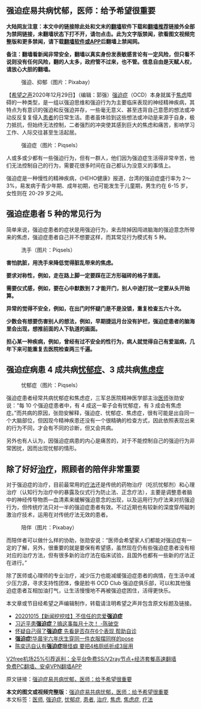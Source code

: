  <h2>强迫症易共病忧郁，医师：给予希望很重要</h2> <p class="notice"><b>大陆网友注意：本文中的链接除此处和文末的<a href="https://github.com/bannedbook/fanqiang" >翻墙</a>软件下载和<a href="https://github.com/killgcd/justmysocks/blob/master/README.md">翻墙推荐</a>链接外全部为禁网链接，未翻墙状态下打不开，请勿点击。此为文字版禁闻，欲看图文视频完整版和更多禁闻，请下载<a href="https://github.com/bannedbook/fanqiang">翻墙软件或APP</a>后翻墙上禁闻网。</p><p>备注：翻墙看新闻非常安全，翻墙以真实身份发表敏感言论有一定风险，但只看不说则没有任何风险，翻的人太多，政府管不过来，也不管。信息自由是天赋人权，请放心大胆的翻墙。</b></p>  <div class="entry"> <figure><figcaption>强迫、抑郁（图片：Pixabay）</figcaption></figure> <p>【<span class='wp_keywordlink_affiliate'><a href="https://www.soundofhope.org" title="希望之声" target="_blank">希望之声</a></span>2020年12月29日】（编辑：郭强）<a href="https://www.bannedbook.org/bnews/tag/%E5%BC%BA%E8%BF%AB%E7%97%87/" class="st_tag internal_tag" rel="tag" title="标签 强迫症 下的日志">强迫症</a>（OCD）本身就属于<a href="https://www.bannedbook.org/bnews/tag/%E7%84%A6%E8%99%91/" class="st_tag internal_tag" rel="tag" title="标签 焦虑 下的日志">焦虑</a>障碍的一种类型，是一组以强迫思维和强迫行为为主要临床表现的神经精神疾病，其特点为有意识的强迫和反强迫并存，一些毫无意义、甚至违背自己意愿的想法或冲动反反复复侵入<a href="https://www.bannedbook.org/bnews/tag/%E6%82%A3%E8%80%85/" class="st_tag internal_tag" rel="tag" title="标签 患者 下的日志">患者</a>的日常生活。患者虽体验到这些想法或冲动是来源于自身，极力抵抗，但始终无法控制，二者强烈的冲突使其感到巨大的焦虑和痛苦，影响学习工作、人际交往甚至生活起居。</p> <figure><figcaption>强迫症（图片：Piqsels）</figcaption></figure> <p>人或多或少都有一些强迫行为，但有一群人，他们因为强迫症生活得非常辛苦，他们无法控制自己的行为，需要花很多时间在自己都认为没意义的事情上。</p> <p>强迫症是一种慢性的精神疾病，《HEHO健康》报道，台湾的强迫症盛行率为 2～3%，易发病于青少年期、成年初期，也可能发生于儿童期，男生约在 6-15 岁，女性则在 20-29 岁之间。</p> <h2>强迫症患者 5 种的常见行为</h2> <p>简单来说，强迫症患者的症状是用强迫行为，来去除掉因闯进脑海的强迫意念所带来的焦虑，强迫症患者自己并不想要这样，而其常见行为模式有 5 种。</p>  <figure><figcaption>洗手（图片：Piqsels）</figcaption></figure> <p><strong>害怕肮脏，用洗手来降低觉得脏乱带来的焦虑。</strong></p> <p><strong>要求对称性，例如，走在路上脚一定要踩在正方形磁砖的格子里面。</strong></p> <p><strong>需要仪式感，例如，要在心中默数到 7 才能开门，别人中途打扰一定要从头开始算。</strong></p> <p><strong>异常的觉得不安全，例如，在出门时怀疑门是不是没锁，重复检查五六十次。</strong></p>  <p><strong>少数会有想要伤害别人的想法，例如，早期捷运月台没有护栏，强迫症患者的脑海里会出现，想推前面的人下轨道的画面。</strong></p> <p><strong>担心某一种疾病，例如，曾经有过不安全的性行为，病人就觉得自己有爱滋病，几年下来可能重复去医院检查两三千遍。</strong></p> <h2>强迫症病患 4 成共病<a href="https://www.bannedbook.org/bnews/tag/%e5%bf%a7%e9%83%81%e7%97%87/" class="st_tag internal_tag" rel="tag" title="标签 忧郁症 下的日志">忧郁症</a>、3 成共病<a href="https://www.bannedbook.org/bnews/tag/%e7%84%a6%e8%99%91%e7%97%87/" class="st_tag internal_tag" rel="tag" title="标签 焦虑症 下的日志">焦虑症</a></h2> <figure><figcaption>忧郁症（图片：Piqsels）</figcaption></figure> <p>强迫症患者经常共病忧郁症和焦虑症，三军总医院精神医学部主治<a href="https://www.bannedbook.org/bnews/tag/%E5%8C%BB%E5%B8%88/" class="st_tag internal_tag" rel="tag" title="标签 医师 下的日志">医师</a>张勋安说：“每 10 个强迫症患者中，有 4 成这一辈子会有忧郁症，有 3 成会有焦虑症。”而共病的原因，张勋安解释，强迫症、忧郁症、焦虑症，很有可能是出自同一个大脑部位，但因现今精神疾患还没有一个很精确的检查方式，因此依照表现出来的行为不同，才会有不同的诊断，但又会共病。</p> <p>另外也有人认为，因强迫症病患的内心是痛苦的，对于不能控制自己的强迫行为非常困扰，因而出现忧郁的情形。</p>  <h2>除了好好<a href="https://www.bannedbook.org/bnews/tag/%e6%b2%bb%e7%96%97/" class="st_tag internal_tag" rel="tag" title="标签 治疗 下的日志">治疗</a>，照顾者的陪伴非常重要</h2> <p>对于强迫症的治疗，目前最常用的<a href="https://www.bannedbook.org/bnews/tag/%E7%96%97%E6%B3%95/" class="st_tag internal_tag" rel="tag" title="标签 疗法 下的日志">疗法</a>还是传统的药物治疗（吃抗忧郁剂）和心理治疗（认知行为治疗中的暴露及仪式行为防止法、正念疗法），主要是调整患者脑中的神经传导物质—血清素来缓解强迫意念的出现，以及运用行为疗法来对抗强迫行为，但传统疗法只对一半的强迫症患者有效。不过近期也有较新的深度穿颅磁刺激治疗技术，运用在对传统疗法无效的患者。</p> <figure><figcaption>陪伴（图片：Pixabay）</figcaption></figure> <p>而陪伴者可以做什么样的协助，张勋安说：“医师会希望家人们都能对强迫症有一定的了解，另外，很重要的就是要保有希望感，虽然现在仍有些强迫症患者没有相对应的治疗方法，但有很多新的治疗法在临床试验，且国外也都有一些新的疗法正在进行。”</p> <p>除了医师或心理师的专业治疗，减少压力也能减缓强迫症患者的病情，在生活中减少压力源，寻求支持性团体，像是脸书 OCD Club 强迫症俱乐部，可以和其他强迫症患者互相加油打气，让生活慢慢地不再被强迫症困住，活得更快乐。</p> <p>本文章或节目经希望之声编辑制作，转载请注明希望之声并包含原文标题及链接。</p>  <ul class='op-related-articles' title='相关阅读'> <li><a href='https://www.bannedbook.org/bnews/taiwannews/20201015/1414401.html' target='_blank'>20201015【新闻挖挖哇】不信任的恋爱<b>强迫症</b></a></li> <li><a href='https://www.bannedbook.org/bnews/taiwannews/20200825/1385747.html' target='_blank'>习近平患<b>强迫症</b>？搞这事每月十次！ -陈破空</a></li> <li><a href='https://www.bannedbook.org/bnews/health/20200605/1339893.html' target='_blank'>怀疑自己得了<b>强迫症</b> 先看是否存在6个表现 帮助自诊</a></li> <li><a href='https://www.bannedbook.org/bnews/yule/20190208/1077461.html' target='_blank'><b>强迫症</b>!华晨宇六年庆生穿同一件衣服摆同样的pose</a></li> <li><a href='https://www.bannedbook.org/bnews/yule/20181213/1046509.html' target='_blank'>陈奕迅自认有<b>强迫症</b>曝怪癖 要把4格厕纸折成3层用</a></li> </ul> <p class="texttj"> <a href="https://github.com/bannedbook/fanqiang/wiki/V2ray%E6%9C%BA%E5%9C%BA" target="_blank">V2free机场25%引荐返利：全平台免费SS/V2ray节点+经济套餐高速翻墙</a><br/> <a href="https://github.com/bannedbook/fanqiang/wiki/%E7%A6%81%E9%97%BB%E7%BD%91%E5%AE%89%E5%8D%93%E7%BF%BB%E5%A2%99%E6%96%B0%E9%97%BBAPP" target="_blank">免费PC翻墙、安卓VPN翻墙APP</a></p><p>原文链接：<a class="src_link"  href="https://www.soundofhope.org/post/457414" target="_blank">强迫症易共病忧郁，医师：给予希望很重要</a></p><a name='sharetosocial'></a>       <div><b>本文的图文或视频完整版</b>：<a href='https://www.bannedbook.org/bnews/comments/20201229/1457159.html'>强迫症易共病忧郁，医师：给予希望很重要</a></div>  </div><!--END ENTRY--> <div class="postfooter"> <div>本文标签：<a href="https://www.bannedbook.org/bnews/tag/%E5%8C%BB%E5%B8%88/" rel="tag">医师</a>, <a href="https://www.bannedbook.org/bnews/tag/%E5%BC%BA%E8%BF%AB%E7%97%87/" rel="tag">强迫症</a>, <a href="https://www.bannedbook.org/bnews/tag/%e5%bf%a7%e9%83%81%e7%97%87/" rel="tag">忧郁症</a>, <a href="https://www.bannedbook.org/bnews/tag/%E6%82%A3%E8%80%85/" rel="tag">患者</a>, <a href="https://www.bannedbook.org/bnews/tag/%e6%b2%bb%e7%96%97/" rel="tag">治疗</a>, <a href="https://www.bannedbook.org/bnews/tag/%E7%84%A6%E8%99%91/" rel="tag">焦虑</a>, <a href="https://www.bannedbook.org/bnews/tag/%e7%84%a6%e8%99%91%e7%97%87/" rel="tag">焦虑症</a>, <a href="https://www.bannedbook.org/bnews/tag/%E7%96%97%E6%B3%95/" rel="tag">疗法</a></div>  </div><!--END POSTFOOTER--> 